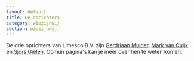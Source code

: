 ```yaml
---
layout: default
title: De oprichters
category: wiezijnwij
section: wiezijnwij
---
```


De drie oprichters van Limesco B.V. zijn [Gerdriaan
Mulder](/over/wie-zijn-wij/gerdriaan-mulder.html), [Mark van
Cuijk](/over/wie-zijn-wij/mark-van-cuijk.html) en [Sjors
Gielen](/over/wie-zijn-wij/sjors-gielen.html). Op hun pagina's kan je meer over
hen te weten komen.
